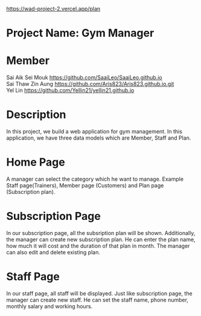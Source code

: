 https://wad-project-2.vercel.app/plan

# Project Name: Gym Manager

# Member
Sai Aik Sei Mouk https://github.com/SaaiLeo/SaaiLeo.github.io  
Sai Thaw Zin Aung https://github.com/Aris823/Aris823.github.io.git  
Yel Lin https://github.com/Yellin21/yellin21.github.io 

# Description
In this project, we build a web application for gym management. In this application, we have three data models which are Member, Staff and Plan.

# Home Page
A manager can select the category which he want to manage. Example Staff page(Trainers), Member page (Customers) and Plan page (Subscription plan).

# Subscription Page
In our subscription page, all the subsription plan will be shown. Additionally, the manager can create new subscription plan. He can enter the plan name, how much it will cost and the duration of that plan in month. The manager can also edit and delete existing plan.

# Staff Page
In our staff page, all staff will be displayed. Just like subscription page, the manager can create new staff. He can set the staff name, phone number, monthly salary and working hours.